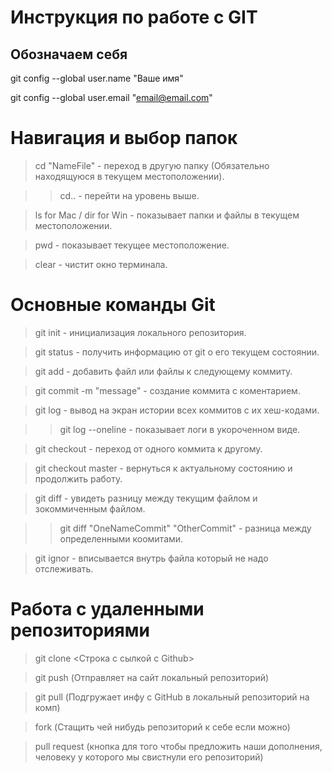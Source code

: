 # Инструкция по работе с GIT
## Обозначаем себя
git config --global user.name "Ваше имя"

git config --global user.email "email@email.com"

# Навигация и выбор папок

> cd "NameFile" - переход в другую папку (Обязательно находящуюся в текущем местоположении).

>> cd.. - перейти на уровень выше.

> ls for Mac / dir for Win - показывает папки и файлы в текущем местоположении.

> pwd - показывает текущее местоположение.

> clear - чистит окно терминала.


# Основные команды Git

> git init - инициализация локального репозитория.

> git status - получить информацию от git о его текущем состоянии.

> git add - добавить файл или файлы к следующему коммиту.

> git commit -m "message" - создание коммита с коментарием.

> git log - вывод на экран истории всех коммитов с их хеш-кодами.

>> git log --oneline - показывает логи в укороченном виде.

> git checkout - переход от одного коммита к другому.

> git checkout master -  вернуться к актуальному состоянию и продолжить работу.

> git diff - увидеть разницу между текущим файлом и зокоммиченным файлом.

>> git diff "OneNameCommit" "OtherCommit" - разница между определенными коомитами.

> git ignor - вписывается внутрь файла который не надо отслеживать.

# Работа с удаленными репозиториями

> git clone <Строка с сылкой с Github>

> git push (Отправляет на сайт локальный репозиторий)

> git pull (Подгружает инфу с GitHub в локальный репозиторий на комп)

> fork (Стащить чей нибудь репозиторий к себе если можно)

> pull request (кнопка для того чтобы предложить наши дополнения, человеку у которого мы свистнули его репозиторий)